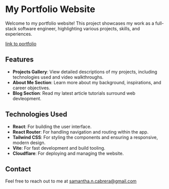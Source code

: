 # My Portfolio Website

Welcome to my portfolio website! This project showcases my work as a full-stack software engineer, highlighting various projects, skills, and experiences.

[link to portfolio](https://samoontha.com/)

## Features

- **Projects Gallery**: View detailed descriptions of my projects, including technologies used and video walkthroughs.
- **About Me Section**: Learn more about my background, inspirations, and career objectives.
- **Blog Section**: Read my latest article tutorials surround web devleopment. 

## Technologies Used

- **React**: For building the user interface.
- **React Router**: For handling navigation and routing within the app.
- **Tailwind CSS**: For styling the components and ensuring a responsive, modern design.
- **Vite**: For fast development and build tooling.
- **Cloudflare**: For deploying and managing the website.

## Contact

Feel free to reach out to me at samantha.n.cabrera@gmail.com

